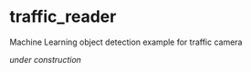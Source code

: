 # traffic_reader
Machine Learning object detection example for traffic camera

*under construction*
